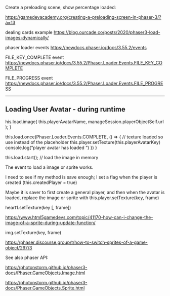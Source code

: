 Create a preloading scene, show percentage loaded:

https://gamedevacademy.org/creating-a-preloading-screen-in-phaser-3/?a=13

dealing cards example
https://blog.ourcade.co/posts/2020/phaser3-load-images-dynamically/

phaser loader events
https://newdocs.phaser.io/docs/3.55.2/events

FILE_KEY_COMPLETE event
https://newdocs.phaser.io/docs/3.55.2/Phaser.Loader.Events.FILE_KEY_COMPLETE

FILE_PROGRESS event
https://newdocs.phaser.io/docs/3.55.2/Phaser.Loader.Events.FILE_PROGRESS

---

## Loading User Avatar - during runtime

his.load.image( this.playerAvatarName, manageSession.playerObjectSelf.url ); }

this.load.once(Phaser.Loader.Events.COMPLETE, () => { // texture loaded so use instead of the placeholder this.player.setTexture(this.playerAvatarKey) console.log(“player avatar has loaded “) }) }

this.load.start(); // load the image in memory

The event to load a image or sprite works.

I need to see if my method is save enough; I set a flag when the player is created (this.createdPlayer = true)

Maybe it is saver to first create a general player, and then when the avatar is loaded, replace the image or sprite with this.player.setTexture(key, frame)

heart1.setTexture(key [, frame]) 

https://www.html5gamedevs.com/topic/41170-how-can-i-change-the-image-of-a-sprite-during-update-function/

img.setTexture(key, frame)

https://phaser.discourse.group/t/how-to-switch-sprites-of-a-game-object/297/3

See also phaser API:

https://photonstorm.github.io/phaser3-docs/Phaser.GameObjects.Image.html

https://photonstorm.github.io/phaser3-docs/Phaser.GameObjects.Sprite.html
